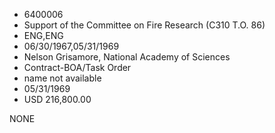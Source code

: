 * 6400006
* Support of the Committee on Fire Research (C310 T.O. 86)
* ENG,ENG
* 06/30/1967,05/31/1969
* Nelson Grisamore, National Academy of Sciences
* Contract-BOA/Task Order
*   name not available
* 05/31/1969
* USD 216,800.00

NONE